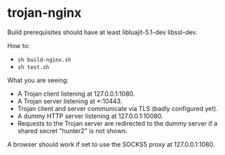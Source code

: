 # trojan-nginx

Build prerequisites should have at least libluajit-5.1-dev libssl-dev.

How to:

* `sh build-nginx.sh`
* `sh test.sh`

What you are seeing:

* A Trojan client listening at 127.0.0.1:1080.
* A Trojan server listening at *:10443.
* Trojan client and server communicate via TLS (badly configured yet).
* A dummy HTTP server listening at 127.0.0.1:10080.
* Requests to the Trojan server are redirected to the dummy server if a shared secret "hunter2" is not shown.

A browser should work if set to use the SOCKS5 proxy at 127.0.0.1:1080.
